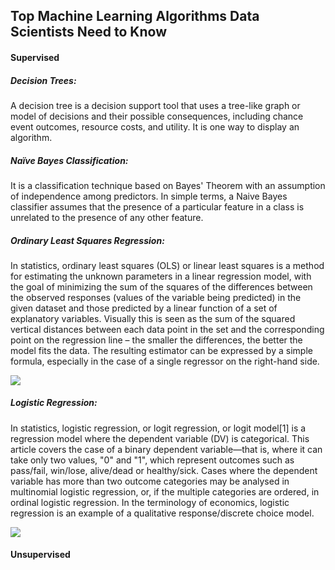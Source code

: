 ## Top Machine Learning Algorithms Data Scientists Need to Know

#### Supervised

##### Decision Trees:
A decision tree is a decision support tool that uses a tree-like graph or model of decisions and their possible consequences, including chance event outcomes, resource costs, and utility. It is one way to display an algorithm.

##### Naïve Bayes Classification:
It is a classification technique based on Bayes' Theorem with an assumption of independence among predictors. In simple terms, a Naive Bayes classifier assumes that the presence of a particular feature in a class is unrelated to the presence of any other feature.

##### Ordinary Least Squares Regression:
In statistics, ordinary least squares (OLS) or linear least squares is a method for estimating the unknown parameters in a linear regression model, with the goal of minimizing the sum of the squares of the differences between the observed responses (values of the variable being predicted) in the given dataset and those predicted by a linear function of a set of explanatory variables. Visually this is seen as the sum of the squared vertical distances between each data point in the set and the corresponding point on the regression line – the smaller the differences, the better the model fits the data. The resulting estimator can be expressed by a simple formula, especially in the case of a single regressor on the right-hand side.

![](https://upload.wikimedia.org/wikipedia/commons/3/3a/Linear_regression.svg)

##### Logistic Regression:

In statistics, logistic regression, or logit regression, or logit model[1] is a regression model where the dependent variable (DV) is categorical. This article covers the case of a binary dependent variable—that is, where it can take only two values, "0" and "1", which represent outcomes such as pass/fail, win/lose, alive/dead or healthy/sick. Cases where the dependent variable has more than two outcome categories may be analysed in multinomial logistic regression, or, if the multiple categories are ordered, in ordinal logistic regression. In the terminology of economics, logistic regression is an example of a qualitative response/discrete choice model.

![](https://i.stack.imgur.com/5vpYa.png)

#### Unsupervised


